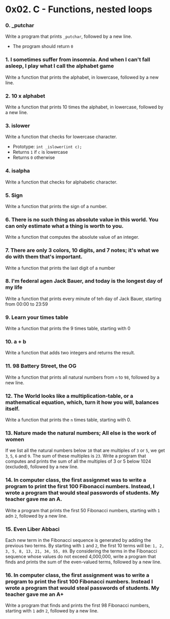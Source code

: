 # 0x02. C - Functions, nested loops
### 0. _putchar
Write a program that prints `_putchar`, followed by a new line. 
* The program should return `0`
### 1. I sometimes suffer from insomnia. And when I can't fall asleep, I play what I call the alphabet game
Write a function that prints the alphabet, in lowercase, followed by a new line. 
### 2. 10 x alphabet
Write a function that prints 10 times the alphabet, in lowercase, followed by a new line. 
### 3. islower
Write a function that checks for lowercase character. 
* Prototype: `int _islower(int c);`
* Returns `1` if `c` is lowercase
* Returns `0` otherwise
### 4. isalpha
Write a function that checks for alphabetic character. 
### 5. Sign
Write a function that prints the sign of a number. 
### 6. There is no such thing as absolute value in this world. You can only estimate what a thing is worth to you. 
Write a function that computes the absolute value of an integer. 
### 7. There are only 3 colors, 10 digits, and 7 notes; it's what we do with them that's important. 
Write a function that prints the last digit of a number
### 8. I'm federal agen Jack Bauer, and today is the longest day of my life
Write a function that prints every minute of teh day of Jack Bauer, starting from 00:00 to 23:59
### 9. Learn your times table
Write a function that prints the 9 times table, starting with 0
### 10. a + b
Write a function that adds two integers and returns the result. 
### 11. 98 Battery Street, the OG
Write a function that prints all natural numbers from `n` to `98`, followed by a new line. 
### 12. The World looks like a multiplication-table, or a mathematical equation, which, turn it how you will, balances itself. 
Write a function that prints the `n` times table, starting with 0. 
### 13. Nature made the natural numbers; All else is the work of women
If we list all the natural numbers below `10` that are multiples of `3` or `5`, we get `3`, `5`, `6` and `9`. The sum of these multiples is `23`. Write a program that computes and prints the sum of all the multiples of 3 or 5 below 1024 (excluded), followed by a new line.
### 14. In computer class, the first assignmet was to write a program to print the first 100 Fibonacci numbers. Instead, I wrote a program that would steal passwords of students. My teacher gave me an A. 
Write a program that prints the first 50 Fibonacci numbers, starting with `1` adn `2`, followed by a new line. 
### 15. Even Liber Abbaci
Each new term in the Fibonacci sequence is generated by adding the previous two terms. By starting with `1` and `2`, the first 10 terms will be: `1, 2, 3, 5, 8, 13, 21, 34, 55, 89`. By considering the terms in the Fibonacci sequence whose values do not exceed 4,000,000, write a program that finds and prints the sum of the even-valued terms, followed by a new line.
### 16. In computer class, the first assignment was to write a program to print the first 100 Fibonacci numbers. Instead I wrote a program that would steal passwords of students. My teacher gave me an A+
Write a program that finds and prints the first 98 Fibonacci numbers, starting with `1` adn `2`, followed by a new line. 
